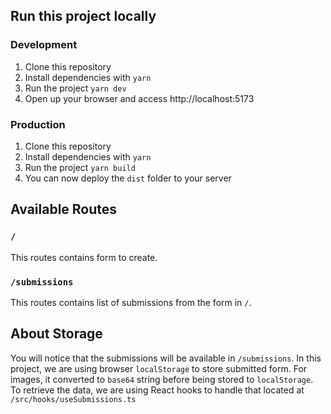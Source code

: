 ## Run this project locally

### Development

1. Clone this repository
2. Install dependencies with `yarn`
3. Run the project `yarn dev`
4. Open up your browser and access http://localhost:5173

### Production

1. Clone this repository
2. Install dependencies with `yarn`
3. Run the project `yarn build`
4. You can now deploy the `dist` folder to your server

## Available Routes

### `/`

This routes contains form to create.

### `/submissions`

This routes contains list of submissions from the form in `/`.

## About Storage

You will notice that the submissions will be available in `/submissions`. In this project, we are using browser `localStorage` to store submitted form. For images, it converted to `base64` string before being stored to `localStorage`. To retrieve the data, we are using React hooks to handle that located at `/src/hooks/useSubmissions.ts`
